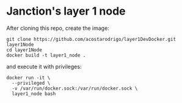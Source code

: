 # Janction's layer 1 node

After cloning this repo, create the image:

```
git clone https://github.com/acostarodrigo/layer1DevDocker.git layer1Node
cd layer1Node
docker build -t layer1_node .
```

and execute it with privileges:

```
docker run -it \
  --privileged \
  -v /var/run/docker.sock:/var/run/docker.sock \
  layer1_node bash
```
